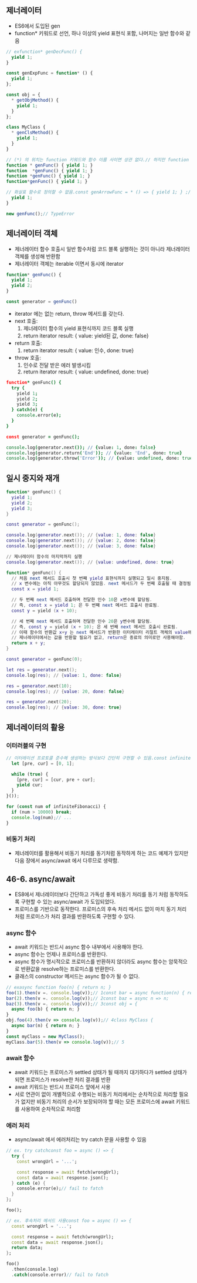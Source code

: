 ## 제너레이터

- ES6에서 도입된 gen
- function* 키워드로 선언, 하나 이상의 yield 표현식 포함, 나머지는 일반 함수와 같음

```jsx
// exfunction* genDecFunc() {
  yield 1;
}

const genExpFunc = function* () {
  yield 1;
};

const obj = {
  * getObjMethod() {
    yield 1;
  }
};

class MyClass {
  * genClsMethod() {
    yield 1;
  }
}

```

```jsx
// (*) 의 위치는 function 키워드와 함수 이름 사이면 상관 없다.// 하지만 function 키워드 바로 뒤에 붙이는 것을 권장한다.function* genFunc() { yield 1; }
function * genFunc() { yield 1; }
function  *genFunc() { yield 1; }
function *genFunc() { yield 1; }
function*genFunc() { yield 1; }

// 화살표 함수로 정의할 수 없음.const genArrowFunc = * () => { yield 1; } ;// SyntaxError// new 연산자와 함께 생성자 함수로 호출할 수 없음.function* genFunc() {
  yield 1;
}

new genFunc();// TypeError
```

## 제너레이터 객체

- 제너레이터 함수 호출시 일반 함수처럼 코드 블록 실행하는 것이 아니라 제너레이터 객체를 생성해 반환함
- 제너레이터 객체는 iterable 이면서 동시에 iterator

```jsx
function* genFunc() {
  yield 1;
  yield 2;
}

const generator = genFunc()
```

- iterator 에는 없는 return, throw 메서드를 갖는다.
- next 호출:
    1. 제너레이터 함수의 yield 표현식까지 코드 블록 실행
    2. return iterator result: { value: yield된 값, done: false}
- return 호출:
    1. return iterator result: { value: 인수, done: true}
- throw 호출:
    1. 인수로 전달 받은 에러 발생시킴
    2. return iterator result: { value: undefined, done: true}

```coffeescript
function* genFunc() {
  try {
    yield 1;
    yield 2;
    yield 3;
  } catch(e) {
    console.error(e);
  }
}

const generator = genFunc();

console.log(generator.next()); // {value: 1, done: false}
console.log(generator.return('End')); // {value: 'End', done: true}
console.log(generator.throw('Error')); // {value: undefined, done: true}

```

## 일시 중지와 재개

```lua
function* genFunc() {
  yield 1;
  yield 2;
  yield 3;
}

const generator = genFunc();

console.log(generator.next()); // {value: 1, done: false}
console.log(generator.next()); // {value: 2, done: false}
console.log(generator.next()); // {value: 3, done: false}

// 제너레이터 함수의 마지막까지 실행
console.log(generator.next()); // {value: undefined, done: true}

```

```lua
function* genFunc() {
  // 처음 next 메서드 호출시 첫 번째 yield 표현식까지 실행되고 일시 중지됨.
  // x 변수에는 아직 아무것도 할당되지 않았음. next 메서드가 두 번째 호출될 때 결정됨.
  const x = yield 1;

  // 두 번째 next 메서드 호출하며 전달한 인수 10은 x변수에 할당됨.
  // 즉, const x = yield 1; 은 두 번째 next 메서드 호출시 완료됨.
  const y = yield (x + 10);

  // 세 번째 next 메서드 호출하며 전달한 인수 20은 y변수에 할당됨.
  // 즉, const y = yield (x + 10); 은 세 번째 next 메서드 호출시 완료됨.
  // 이때 함수의 반환값 x+y 는 next 메서드가 반환한 이터레이터 리절트 객체의 value에 할당됨
  // 제너레이터에서는 값을 반환할 필요가 없고, return은 종료의 의미로만 사용해야함.
  return x + y;
}

const generator = genFunc(0);

let res = generator.next();
console.log(res); // {value: 1, done: false}

res = generator.next(10);
console.log(res); // {value: 20, done: false}

res = generator.next(20);
console.log(res); // {value: 30, done: true}

```

## 제너레이터의 활용

### 이터러블의 구현

```jsx
// 이터레이션 프로토콜 준수해 생성하는 방식보다 간단히 구현할 수 있음.const infiniteFibonacci = (function* () {
  let [pre, cur] = [0, 1];

  while (true) {
    [pre, cur] = [cur, pre + cur];
    yield cur;
  }
}());

for (const num of infiniteFibonacci) {
  if (num > 10000) break;
  console.log(num);// ...
}

```

### 비동기 처리

- 제너레이터를 활용해서 비동기 처리를 동기처럼 동작하게 하는 코드 예제가 있지만 다음 장에서 async/await 에서 다루므로 생략함.

## 46-6. async/await

- ES8에서 제너레이터보다 간단하고 가독성 좋게 비동기 처리를 동기 처럼 동작하도록 구현할 수 있는 async/await 가 도입되었다.
- 프로미스를 기반으로 동작한다. 프로미스의 후속 처리 메서드 없이 마치 동기 처리 처럼 프로미스가 처리 결과를 반환하도록 구현할 수 있다.

### async 함수

- await 키워드는 반드시 async 함수 내부에서 사용해야 한다.
- async 함수는 언제나 프로미스를 반환한다.
- async 함수가 명시적으로 프로미스를 반환하지 않더라도 async 함수는 암묵적으로 반환값을 resolve하는 프로미스를 반환한다.
- 클래스의 constructor 메서드는 async 함수가 될 수 없다.

```jsx
// exasync function foo(n) { return n; }
foo(1).then(v =. console.log(v));// 1const bar = async function(n) { return n; }
bar(2).then(v =. console.log(v));// 2const baz = async n => n;
baz(3).then(v =. console.log(v));// 3const obj = {
  async foo(b) { return n; }
}
obj.foo(4).then(v => console.log(v));// 4class MyClass {
  async bar(n) { return n; }
}
const myClass = new MyClass();
myClass.bar(5).then(v => console.log(v));// 5
```

### await 함수

- await 키워드는 프로미스가 settled 상태가 될 때까지 대기하다가 settled 상태가 되면 프로미스가 resolve한 처리 결과를 반환
- await 키워드는 반드시 프로미스 앞에서 사용
- 서로 연관이 없이 개별적으로 수행되는 비동기 처리에서는 순차적으로 처리할 필요가 없지만 비동기 처리의 순서가 보장되어야 할 때는 모든 프로미스에 await 키워드를 사용하여 순차적으로 처리함

### 에러 처리

- async/await 에서 에러처리는 try catch 문을 사용할 수 있음

```dart
// ex. try catchconst foo = async () => {
  try {
    const wrongUrl = '...';

    const response = await fetch(wrongUrl);
    const data = await response.json();
  } catch (e) {
    console.error(e);// fail to fatch
  }
};

foo();

// ex. 후속처리 메서드 사용const foo = async () => {
  const wrongUrl = '...';

  const response = await fetch(wrongUrl);
  const data = await response.json();
  return data;
};

foo()
  .then(console.log)
  .catch(console.error)// fail to fatch
```
